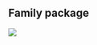 ## Family package
![](https://www.plantuml.com/plantuml/png/TPBBRl8m48NtUOeHory2_Tso8b2GicY4cbMNWpCb5huWNrIr5UzUExRSHD0DiS_nV3F7PcCT6kUbgAx8BdWcEA3aulEx0c02hSrxY0B0WHlhEcyKIe8rTCvmTHwTZfXM_KDhBv6BYN8hx2CQKYwpsxl2J9jfnq4hQhqyaLb3-aOa5EPkuAB_4_b6Q8BIA4TdCgFqIbTot76j9iOCkKLrgHdJlipQVV1tjsrsStYphLju6BJR7-jKMNkd3Vz2DuI6EKUfIFwG3WJ_6Lr87tz7Mi7jhSEJu7QWVgUziLIScc5FahCavsaR5UAXYDbBmWoyHu5UBWkcq4k35ueZnyhynrWyhLRj8bRbPNxLtnF_eXNqyMKgo7wI_yUAwGMNiaYS6zDTwBL8XF2DjtlVBayAUV4erwtQaEgz53y0)
